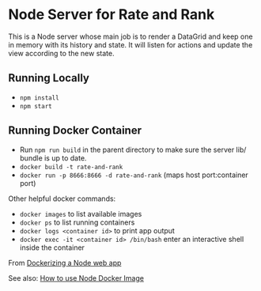 # Node Server for Rate and Rank

This is a Node server whose main job is to render a DataGrid and keep one in memory with
its history and state. It will listen for actions and update the view according to the new state.

## Running Locally

   * `npm install`
   * `npm start`

## Running Docker Container

   * Run `npm run build` in the parent directory to make sure the server lib/ bundle is up to date.
   * `docker build -t rate-and-rank`
   * `docker run -p 8666:8666 -d rate-and-rank` (maps host port:container port)

   Other helpful docker commands:

   * `docker images` to list available images
   * `docker ps` to list running containers
   * `docker logs <container id>` to print app output
   * `docker exec -it <container id> /bin/bash` enter an interactive shell inside the container

   From [Dockerizing a Node web app](https://nodejs.org/en/docs/guides/nodejs-docker-webapp/)

   See also: [How to use Node Docker Image](https://github.com/nodejs/docker-node/blob/master/README.md#how-to-use-this-image)
